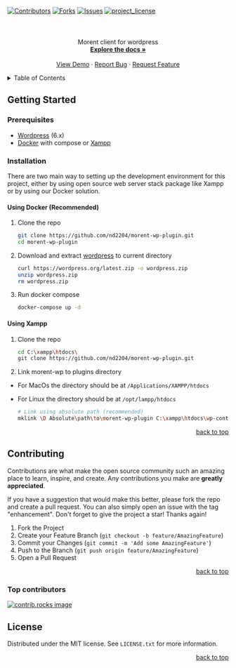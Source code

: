 <!-- Improved compatibility of back to top link: See: https://github.com/othneildrew/Best-README-Template/pull/73 -->
<a id="readme-top"></a>

<!-- PROJECT SHIELDS -->
[![Contributors][contributors-shield]][contributors-url]
[![Forks][forks-shield]][forks-url]
[![Issues][issues-shield]][issues-url]
[![project_license][license-shield]][license-url]

<!-- PROJECT LOGO -->
<br />
<div align="center">
  <!-- <a href="https://github.com/nd2204/morent-wp-plugin">
    <img src="docs/logo.png" alt="Logo" width="80" height="80">
  </a> -->

  <h3 align="center"></h3>

  <p align="center">
    Morent client for wordpress
    <br />
    <a href="https://github.com/nd2204/morent-wp-plugin"><strong>Explore the docs »</strong></a>
    <br />
    <br />
    <a href="https://github.com/nd2204/morent-wp-plugin">View Demo</a>
    &middot;
    <a href="https://github.com/nd2204/morent-wp-plugin/issues/new?labels=bug&template=bug-report---.md">Report Bug</a>
    &middot;
    <a href="https://github.com/nd2204/morent-wp-plugin/issues/new?labels=enhancement&template=feature-request---.md">Request Feature</a>
  </p>
</div>

<!-- TABLE OF CONTENTS -->
<details>
  <summary>Table of Contents</summary>
  <ol>
    <li>
      <a href="#about-the-project">About The Project</a>
    </li>
    <li>
      <a href="#getting-started">Getting Started</a>
      <ul>
        <li><a href="#prerequisites">Prerequisites</a></li>
        <li><a href="#installation">Installation</a></li>
      </ul>
    </li>
    <li><a href="#contributing">Contributing</a></li>
    <li><a href="#license">License</a></li>
  </ol>
</details>

<!-- ABOUT THE PROJECT -->
<!-- ## About The Project -->


<!-- GETTING STARTED -->
## Getting Started


### Prerequisites

- [Wordpress][Wordpress] (6.x)
- [Docker](https://www.docker.com/) with compose or [Xampp](https://www.apachefriends.org/)

### Installation

There are two main way to setting up the development environment for this project, either by using open source web server stack package like Xampp or by using our Docker solution. 

#### Using Docker (Recommended)

1. Clone the repo

   ```sh
   git clone https://github.com/nd2204/morent-wp-plugin.git
   cd morent-wp-plugin
   ```

2. Download and extract [wordpress][Wordpress] to current directory

   ```sh
   curl https://wordpress.org/latest.zip -o wordpress.zip
   unzip wordpress.zip
   rm wordpress.zip
   ```

3. Run docker compose

   ```sh
   docker-compose up -d
   ```

#### Using Xampp

1. Clone the repo

   ```sh
   cd C:\xampp\htdocs\
   git clone https://github.com/nd2204/morent-wp-plugin.git
   ```

2. Link morent-wp to plugins directory

- For MacOs the directory should be at `/Applications/XAMPP/htdocs`
- For Linux the directory should be at `/opt/lampp/htdocs`

   ```sh
   # Link using absolute path (recommended)
   mklink \D Absolute\path\to\morent-wp-plugin C:\xampp\htdocs\wp-content\plugins\morent-wp-plugin
   ```

<p align="right"><a href="#readme-top">back to top</a></p>

<!-- USAGE EXAMPLES -->
<!-- ## Usage

Use this space to show useful examples of how a project can be used. Additional screenshots, code examples and demos work well in this space. You may also link to more resources.

_For more examples, please refer to the [Documentation](https://example.com)_

<p align="right"><a href="#readme-top">back to top</a></p>

See the [open issues](https://github.com/nd2204/morent-wp-plugin/issues) for a full list of proposed features (and known issues).

<p align="right"><a href="#readme-top">back to top</a></p> -->

<!-- CONTRIBUTING -->
## Contributing

Contributions are what make the open source community such an amazing place to learn, inspire, and create. Any contributions you make are **greatly appreciated**.

If you have a suggestion that would make this better, please fork the repo and create a pull request. You can also simply open an issue with the tag "enhancement".
Don't forget to give the project a star! Thanks again!

1. Fork the Project
2. Create your Feature Branch (`git checkout -b feature/AmazingFeature`)
3. Commit your Changes (`git commit -m 'Add some AmazingFeature'`)
4. Push to the Branch (`git push origin feature/AmazingFeature`)
5. Open a Pull Request

<p align="right"><a href="#readme-top">back to top</a></p>

### Top contributors

<a href="https://github.com/nd2204/morent-wp-plugin/graphs/contributors">
  <img src="https://contrib.rocks/image?repo=nd2204/morent-wp-plugin" alt="contrib.rocks image" />
</a>

<!-- LICENSE -->
## License

Distributed under the MIT license. See `LICENSE.txt` for more information.

<p align="right"><a href="#readme-top">back to top</a></p>

<!-- CONTACT -->
<!-- ## Contact -->

<!-- Your Name - [@twitter_handle](https://twitter.com/twitter_handle) - email@email_client.com -->

<!-- Project Link: [https://github.com/nd2204/morent-wp-plugin](https://github.com/nd2204/morent-wp-plugin) -->

<!-- <p align="right">(<a href="#readme-top">back to top</a>)</p> -->

<!-- ACKNOWLEDGMENTS -->
<!-- ## Acknowledgments -->

<!-- * []() -->
<!-- * []() -->
<!-- * []() -->

<!-- <p align="right">(<a href="#readme-top">back to top</a>)</p> -->

<!-- MARKDOWN LINKS & IMAGES -->
<!-- https://www.markdownguide.org/basic-syntax/#reference-style-links -->
[contributors-shield]: https://img.shields.io/github/contributors/nd2204/morent-wp-plugin.svg?style=for-the-badge
[contributors-url]: https://github.com/nd2204/morent-wp-plugin/graphs/contributors
[forks-shield]: https://img.shields.io/github/forks/nd2204/morent-wp-plugin.svg?style=for-the-badge
[forks-url]: https://github.com/nd2204/morent-wp-plugin/network/members
[issues-shield]: https://img.shields.io/github/issues/nd2204/morent-wp-plugin.svg?style=for-the-badge
[issues-url]: https://github.com/nd2204/morent-wp-plugin/issues
[license-shield]: https://img.shields.io/github/license/nd2204/morent-wp-plugin.svg?style=for-the-badge
[license-url]: https://github.com/nd2204/morent-wp-plugin/blob/master/LICENSE.txt
[Wordpress]: https://wordpress.org/download
